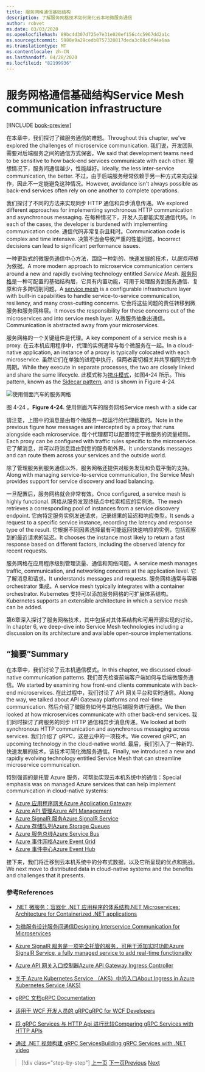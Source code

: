 ```yaml
---
title: 服务网格通信基础结构
description: 了解服务网格技术如何简化云本地微服务通信
author: robvet
ms.date: 03/03/2020
ms.openlocfilehash: 89bc4d307d725e7e31e020ef156c4c5967dd2a1c
ms.sourcegitcommit: 5988e9a29cedb8757320817deda3c08c6f44a6aa
ms.translationtype: MT
ms.contentlocale: zh-CN
ms.lasthandoff: 04/28/2020
ms.locfileid: "82199936"
---
```

# <a name="service-mesh-communication-infrastructure"></a><span data-ttu-id="00ddd-103">服务网格通信基础结构</span><span class="sxs-lookup"><span data-stu-id="00ddd-103">Service Mesh communication infrastructure</span></span>

[!INCLUDE [book-preview](../../../includes/book-preview.md)]

<span data-ttu-id="00ddd-104">在本章中，我们探讨了微服务通信的难题。</span><span class="sxs-lookup"><span data-stu-id="00ddd-104">Throughout this chapter, we've explored the challenges of microservice communication.</span></span> <span data-ttu-id="00ddd-105">我们说，开发团队需要对后端服务之间的通信方式保密。</span><span class="sxs-lookup"><span data-stu-id="00ddd-105">We said that development teams need to be sensitive to how back-end services communicate with each other.</span></span> <span data-ttu-id="00ddd-106">理想情况下，服务间通信越少，性能越好。</span><span class="sxs-lookup"><span data-stu-id="00ddd-106">Ideally, the less inter-service communication, the better.</span></span> <span data-ttu-id="00ddd-107">不过，由于后端服务经常依赖于另一种方式来完成操作，因此不一定能避免这种情况。</span><span class="sxs-lookup"><span data-stu-id="00ddd-107">However, avoidance isn't always possible as back-end services often rely on one another to complete operations.</span></span>

<span data-ttu-id="00ddd-108">我们探讨了不同的方法来实现同步 HTTP 通信和异步消息传递。</span><span class="sxs-lookup"><span data-stu-id="00ddd-108">We explored different approaches for implementing synchronous HTTP communication and asynchronous messaging.</span></span> <span data-ttu-id="00ddd-109">在每种情况下，开发人员都能实现通信代码。</span><span class="sxs-lookup"><span data-stu-id="00ddd-109">In each of the cases, the developer is burdened with implementing communication code.</span></span> <span data-ttu-id="00ddd-110">通信代码非常复杂且耗时。</span><span class="sxs-lookup"><span data-stu-id="00ddd-110">Communication code is complex and time intensive.</span></span> <span data-ttu-id="00ddd-111">决策不当会导致严重的性能问题。</span><span class="sxs-lookup"><span data-stu-id="00ddd-111">Incorrect decisions can lead to significant performance issues.</span></span>

<span data-ttu-id="00ddd-112">一种更新式的微服务通信中心方法，围绕一种新的、快速发展的技术，以*服务网格*为依据。</span><span class="sxs-lookup"><span data-stu-id="00ddd-112">A more modern approach to microservice communication centers around a new and rapidly evolving technology entitled *Service Mesh*.</span></span> <span data-ttu-id="00ddd-113">[服务网格](https://www.nginx.com/blog/what-is-a-service-mesh/)是一种可配置的基础结构层，它具有内置功能，可用于处理服务到服务通信、复原和许多跨切削问题。</span><span class="sxs-lookup"><span data-stu-id="00ddd-113">A [service mesh](https://www.nginx.com/blog/what-is-a-service-mesh/) is a configurable infrastructure layer with built-in capabilities to handle service-to-service communication, resiliency, and many cross-cutting concerns.</span></span> <span data-ttu-id="00ddd-114">它会将这些问题的责任转移到微服务和服务网格层。</span><span class="sxs-lookup"><span data-stu-id="00ddd-114">It moves the responsibility for these concerns out of the microservices and into service mesh layer.</span></span> <span data-ttu-id="00ddd-115">从微服务抽象出通信。</span><span class="sxs-lookup"><span data-stu-id="00ddd-115">Communication is abstracted away from your microservices.</span></span>

<span data-ttu-id="00ddd-116">服务网格的一个关键组件是代理。</span><span class="sxs-lookup"><span data-stu-id="00ddd-116">A key component of a service mesh is a proxy.</span></span> <span data-ttu-id="00ddd-117">在云本机应用程序中，代理的实例通常与每个微服务在一起。</span><span class="sxs-lookup"><span data-stu-id="00ddd-117">In a cloud-native application, an instance of a proxy is typically colocated with each microservice.</span></span> <span data-ttu-id="00ddd-118">虽然它们在单独的进程中执行，但两者密切相关并共享相同的生命周期。</span><span class="sxs-lookup"><span data-stu-id="00ddd-118">While they execute in separate processes, the two are closely linked and share the same lifecycle.</span></span> <span data-ttu-id="00ddd-119">此模式称为[挎斗模式](https://docs.microsoft.com/azure/architecture/patterns/sidecar)，如图4-24 所示。</span><span class="sxs-lookup"><span data-stu-id="00ddd-119">This pattern, known as the [Sidecar pattern](https://docs.microsoft.com/azure/architecture/patterns/sidecar), and is shown in Figure 4-24.</span></span>

![使用侧面汽车的服务网格](./media/service-mesh-with-side-car.png)

<span data-ttu-id="00ddd-121">图 4-24  。</span><span class="sxs-lookup"><span data-stu-id="00ddd-121">**Figure 4-24**.</span></span> <span data-ttu-id="00ddd-122">使用侧面汽车的服务网格</span><span class="sxs-lookup"><span data-stu-id="00ddd-122">Service mesh with a side car</span></span>

<span data-ttu-id="00ddd-123">请注意，上图中的消息是由每个微服务一起运行的代理截取的。</span><span class="sxs-lookup"><span data-stu-id="00ddd-123">Note in the previous figure how messages are intercepted by a proxy that runs alongside each microservice.</span></span> <span data-ttu-id="00ddd-124">每个代理都可以配置特定于微服务的流量规则。</span><span class="sxs-lookup"><span data-stu-id="00ddd-124">Each proxy can be configured with traffic rules specific to the microservice.</span></span> <span data-ttu-id="00ddd-125">它了解消息，并可以将消息路由到您的服务和外界。</span><span class="sxs-lookup"><span data-stu-id="00ddd-125">It understands messages and can route them across your services and the outside world.</span></span>

<span data-ttu-id="00ddd-126">除了管理服务到服务通信以外，服务网格还提供对服务发现和负载平衡的支持。</span><span class="sxs-lookup"><span data-stu-id="00ddd-126">Along with managing service-to-service communication, the Service Mesh provides support for service discovery and load balancing.</span></span>

<span data-ttu-id="00ddd-127">一旦配置后，服务网格就会非常有效。</span><span class="sxs-lookup"><span data-stu-id="00ddd-127">Once configured, a service mesh is highly functional.</span></span> <span data-ttu-id="00ddd-128">网格从服务发现终结点中检索相应的实例池。</span><span class="sxs-lookup"><span data-stu-id="00ddd-128">The mesh retrieves a corresponding pool of instances from a service discovery endpoint.</span></span> <span data-ttu-id="00ddd-129">它向特定服务实例发送请求，记录结果的延迟和响应类型。</span><span class="sxs-lookup"><span data-stu-id="00ddd-129">It sends a request to a specific service instance, recording the latency and response type of the result.</span></span> <span data-ttu-id="00ddd-130">它根据不同因素选择最有可能返回快速响应的实例，包括观察到的最近请求的延迟。</span><span class="sxs-lookup"><span data-stu-id="00ddd-130">It chooses the instance most likely to return a fast response based on different factors, including the observed latency for recent requests.</span></span>

<span data-ttu-id="00ddd-131">服务网格在应用程序级别管理流量、通信和网络问题。</span><span class="sxs-lookup"><span data-stu-id="00ddd-131">A service mesh manages traffic, communication, and networking concerns at the application level.</span></span> <span data-ttu-id="00ddd-132">它了解消息和请求。</span><span class="sxs-lookup"><span data-stu-id="00ddd-132">It understands messages and requests.</span></span> <span data-ttu-id="00ddd-133">服务网格通常与容器 orchestrator 集成。</span><span class="sxs-lookup"><span data-stu-id="00ddd-133">A service mesh typically integrates with a container orchestrator.</span></span> <span data-ttu-id="00ddd-134">Kubernetes 支持可以添加服务网格的可扩展体系结构。</span><span class="sxs-lookup"><span data-stu-id="00ddd-134">Kubernetes supports an extensible architecture in which a service mesh can be added.</span></span>

<span data-ttu-id="00ddd-135">第6章深入探讨了服务网格技术，其中包括对其体系结构和可用开源实现的讨论。</span><span class="sxs-lookup"><span data-stu-id="00ddd-135">In chapter 6, we deep-dive into Service Mesh technologies including a discussion on its architecture and available open-source implementations.</span></span>

## <a name="summary"></a><span data-ttu-id="00ddd-136">“摘要”</span><span class="sxs-lookup"><span data-stu-id="00ddd-136">Summary</span></span>

<span data-ttu-id="00ddd-137">在本章中，我们讨论了云本机通信模式。</span><span class="sxs-lookup"><span data-stu-id="00ddd-137">In this chapter, we discussed cloud-native communication patterns.</span></span> <span data-ttu-id="00ddd-138">我们首先检查前端客户端如何与后端微服务通信。</span><span class="sxs-lookup"><span data-stu-id="00ddd-138">We started by examining how front-end clients communicate with back-end microservices.</span></span> <span data-ttu-id="00ddd-139">在此过程中，我们讨论了 API 网关平台和实时通信。</span><span class="sxs-lookup"><span data-stu-id="00ddd-139">Along the way, we talked about API Gateway platforms and real-time communication.</span></span> <span data-ttu-id="00ddd-140">然后介绍了微服务如何与其他后端服务进行通信。</span><span class="sxs-lookup"><span data-stu-id="00ddd-140">We then looked at how microservices communicate with other back-end services.</span></span> <span data-ttu-id="00ddd-141">我们同时探讨了跨服务的同步 HTTP 通信和异步消息传递。</span><span class="sxs-lookup"><span data-stu-id="00ddd-141">We looked at both synchronous HTTP communication and asynchronous messaging across services.</span></span> <span data-ttu-id="00ddd-142">我们介绍了 gRPC，这是云中的一项技术。</span><span class="sxs-lookup"><span data-stu-id="00ddd-142">We covered gRPC, an upcoming technology in the cloud-native world.</span></span> <span data-ttu-id="00ddd-143">最后，我们引入了一种新的、快速发展的技术，该技术可简化微服务通信。</span><span class="sxs-lookup"><span data-stu-id="00ddd-143">Finally, we introduced a new and rapidly evolving technology entitled Service Mesh that can streamline microservice communication.</span></span>

<span data-ttu-id="00ddd-144">特别强调的是托管 Azure 服务，可帮助实现云本机系统中的通信：</span><span class="sxs-lookup"><span data-stu-id="00ddd-144">Special emphasis was on managed Azure services that can help implement communication in cloud-native systems:</span></span>

- [<span data-ttu-id="00ddd-145">Azure 应用程序网关</span><span class="sxs-lookup"><span data-stu-id="00ddd-145">Azure Application Gateway</span></span>](https://docs.microsoft.com/azure/application-gateway/overview)
- [<span data-ttu-id="00ddd-146">Azure API 管理</span><span class="sxs-lookup"><span data-stu-id="00ddd-146">Azure API Management</span></span>](https://azure.microsoft.com/services/api-management/)
- [<span data-ttu-id="00ddd-147">Azure SignalR 服务</span><span class="sxs-lookup"><span data-stu-id="00ddd-147">Azure SignalR Service</span></span>](https://azure.microsoft.com/services/signalr-service/)
- [<span data-ttu-id="00ddd-148">Azure 存储队列</span><span class="sxs-lookup"><span data-stu-id="00ddd-148">Azure Storage Queues</span></span>](https://docs.microsoft.com/azure/storage/queues/storage-queues-introduction)
- [<span data-ttu-id="00ddd-149">Azure 服务总线</span><span class="sxs-lookup"><span data-stu-id="00ddd-149">Azure Service Bus</span></span>](https://docs.microsoft.com/azure/service-bus-messaging/service-bus-messaging-overview)
- [<span data-ttu-id="00ddd-150">Azure 事件网格</span><span class="sxs-lookup"><span data-stu-id="00ddd-150">Azure Event Grid</span></span>](https://docs.microsoft.com/azure/event-grid/overview)
- [<span data-ttu-id="00ddd-151">Azure 事件中心</span><span class="sxs-lookup"><span data-stu-id="00ddd-151">Azure Event Hub</span></span>](https://azure.microsoft.com/services/event-hubs/)

<span data-ttu-id="00ddd-152">接下来，我们将迁移到云本机系统中的分布式数据，以及它所呈现的优点和挑战。</span><span class="sxs-lookup"><span data-stu-id="00ddd-152">We next move to distributed data in cloud-native systems and the benefits and challenges that it presents.</span></span>

### <a name="references"></a><span data-ttu-id="00ddd-153">参考</span><span class="sxs-lookup"><span data-stu-id="00ddd-153">References</span></span>

- [<span data-ttu-id="00ddd-154">.NET 微服务：容器化 .NET 应用程序的体系结构</span><span class="sxs-lookup"><span data-stu-id="00ddd-154">.NET Microservices: Architecture for Containerized .NET applications</span></span>](https://dotnet.microsoft.com/download/thank-you/microservices-architecture-ebook)

- [<span data-ttu-id="00ddd-155">为微服务设计服务间通信</span><span class="sxs-lookup"><span data-stu-id="00ddd-155">Designing Interservice Communication for Microservices</span></span>](https://docs.microsoft.com/azure/architecture/microservices/design/interservice-communication)

- [<span data-ttu-id="00ddd-156">Azure SignalR 服务是一项完全托管的服务，可用于添加实时功能</span><span class="sxs-lookup"><span data-stu-id="00ddd-156">Azure SignalR Service, a fully managed service to add real-time functionality</span></span>](https://azure.microsoft.com/blog/azure-signalr-service-a-fully-managed-service-to-add-real-time-functionality/)

- [<span data-ttu-id="00ddd-157">Azure API 网关入口控制器</span><span class="sxs-lookup"><span data-stu-id="00ddd-157">Azure API Gateway Ingress Controller</span></span>](https://azure.github.io/application-gateway-kubernetes-ingress/)

- [<span data-ttu-id="00ddd-158">关于 Azure Kubernetes Service （AKS）中的入口</span><span class="sxs-lookup"><span data-stu-id="00ddd-158">About Ingress in Azure Kubernetes Service (AKS)</span></span>](https://vincentlauzon.com/2018/10/10/about-ingress-in-azure-kubernetes-service-aks/)

- [<span data-ttu-id="00ddd-159">gRPC 文档</span><span class="sxs-lookup"><span data-stu-id="00ddd-159">gRPC Documentation</span></span>](https://grpc.io/docs/guides/)

- [<span data-ttu-id="00ddd-160">适用于 WCF 开发人员的 gRPC</span><span class="sxs-lookup"><span data-stu-id="00ddd-160">gRPC for WCF Developers</span></span>](https://docs.microsoft.com/dotnet/architecture/grpc-for-wcf-developers/)

- [<span data-ttu-id="00ddd-161">将 gRPC Services 与 HTTP Api 进行比较</span><span class="sxs-lookup"><span data-stu-id="00ddd-161">Comparing gRPC Services with HTTP APIs</span></span>](https://docs.microsoft.com/aspnet/core/grpc/comparison?view=aspnetcore-3.0)

- [<span data-ttu-id="00ddd-162">通过 .NET 视频构建 gRPC Services</span><span class="sxs-lookup"><span data-stu-id="00ddd-162">Building gRPC Services with .NET video</span></span>](https://channel9.msdn.com/Shows/The-Cloud-Native-Show/Building-Microservices-with-gRPC-and-NET)

>[!div class="step-by-step"]
><span data-ttu-id="00ddd-163">[上一页](grpc.md)
>[下一页](distributed-data.md)</span><span class="sxs-lookup"><span data-stu-id="00ddd-163">[Previous](grpc.md)
[Next](distributed-data.md)</span></span>
